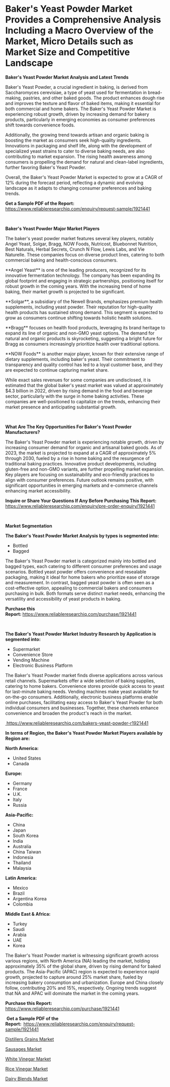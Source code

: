 <p><h1>Baker's Yeast Powder Market Provides a Comprehensive Analysis Including a Macro Overview of the Market, Micro Details such as Market Size and Competitive Landscape</h1></p><p><strong>Baker's Yeast Powder Market Analysis and Latest Trends</strong></p>
<p><p>Baker's Yeast Powder, a crucial ingredient in baking, is derived from Saccharomyces cerevisiae, a type of yeast used for fermentation in bread-making, pastries, and other baked goods. The product enhances dough rise and improves the texture and flavor of baked items, making it essential for both commercial and home bakers. The Baker's Yeast Powder Market is experiencing robust growth, driven by increasing demand for bakery products, particularly in emerging economies as consumer preferences shift towards convenience foods.</p><p>Additionally, the growing trend towards artisan and organic baking is boosting the market as consumers seek high-quality ingredients. Innovations in packaging and shelf life, along with the development of specialized yeast strains to cater to diverse baking needs, are also contributing to market expansion. The rising health awareness among consumers is propelling the demand for natural and clean-label ingredients, further favoring Baker's Yeast Powder. </p><p>Overall, the Baker's Yeast Powder Market is expected to grow at a CAGR of 12% during the forecast period, reflecting a dynamic and evolving landscape as it adapts to changing consumer preferences and baking trends.</p></p>
<p><strong>Get a Sample PDF of the Report:&nbsp;</strong> <a href="https://www.reliableresearchiq.com/enquiry/request-sample/1921441?utm_campaign=1141&utm_medium=2&utm_source=Github&utm_content=ia&utm_term=07042025&utm_id=bakers-yeast-powder">https://www.reliableresearchiq.com/enquiry/request-sample/1921441</a></p>
<p>&nbsp;</p>
<p><strong>Baker's Yeast Powder Major Market Players</strong></p>
<p><p>The baker's yeast powder market features several key players, notably Angel Yeast, Solgar, Bragg, NOW Foods, Nutricost, Bluebonnet Nutrition, Best Naturals, Herbal Secrets, Crunch N Flow, Lewis Labs, and Vie Naturelle. These companies focus on diverse product lines, catering to both commercial baking and health-conscious consumers.</p><p>**Angel Yeast** is one of the leading producers, recognized for its innovative fermentation technology. The company has been expanding its global footprint and engaging in strategic partnerships, positioning itself for robust growth in the coming years. With the increasing trend of home baking, their market growth is projected to be significant.</p><p>**Solgar**, a subsidiary of the Newell Brands, emphasizes premium health supplements, including yeast powder. Their reputation for high-quality health products has sustained strong demand. This segment is expected to grow as consumers continue shifting towards holistic health solutions.</p><p>**Bragg** focuses on health food products, leveraging its brand heritage to expand its line of organic and non-GMO yeast options. The demand for natural and organic products is skyrocketing, suggesting a bright future for Bragg as consumers increasingly prioritize health over traditional options.</p><p>**NOW Foods** is another major player, known for their extensive range of dietary supplements, including baker's yeast. Their commitment to transparency and quality control has led to a loyal customer base, and they are expected to continue capturing market share.</p><p>While exact sales revenues for some companies are undisclosed, it is estimated that the global baker's yeast market was valued at approximately $4.3 billion in 2022, driven by rising demand in the food and beverage sector, particularly with the surge in home baking activities. These companies are well-positioned to capitalize on the trends, enhancing their market presence and anticipating substantial growth.</p></p>
<p>&nbsp;</p>
<p><strong>What Are The Key Opportunities For Baker's Yeast Powder Manufacturers?</strong></p>
<p><p>The Baker's Yeast Powder market is experiencing notable growth, driven by increasing consumer demand for organic and artisanal baked goods. As of 2023, the market is projected to expand at a CAGR of approximately 5% through 2030, fueled by a rise in home baking and the resurgence of traditional baking practices. Innovative product developments, including gluten-free and non-GMO variants, are further propelling market expansion. Key players are focusing on sustainability and eco-friendly practices to align with consumer preferences. Future outlook remains positive, with significant opportunities in emerging markets and e-commerce channels enhancing market accessibility.</p></p>
<p><strong>Inquire or Share Your Questions If Any Before Purchasing This Report:</strong> <a href="https://www.reliableresearchiq.com/enquiry/pre-order-enquiry/1921441?utm_campaign=1141&utm_medium=2&utm_source=Github&utm_content=ia&utm_term=07042025&utm_id=bakers-yeast-powder">https://www.reliableresearchiq.com/enquiry/pre-order-enquiry/1921441</a></p>
<p>&nbsp;</p>
<p><strong>Market Segmentation</strong></p>
<p><strong>The Baker's Yeast Powder Market Analysis by types is segmented into:</strong></p>
<p><ul><li>Bottled</li><li>Bagged</li></ul></p>
<p><p>The Baker's Yeast Powder market is categorized mainly into bottled and bagged types, each catering to different consumer preferences and usage scenarios. Bottled yeast powder offers convenience and resealable packaging, making it ideal for home bakers who prioritize ease of storage and measurement. In contrast, bagged yeast powder is often seen as a cost-effective option, appealing to commercial bakers and consumers purchasing in bulk. Both formats serve distinct market needs, enhancing the versatility and accessibility of yeast products in baking.</p></p>
<p><strong>Purchase this Report:&nbsp;</strong><a href="https://www.reliableresearchiq.com/purchase/1921441?utm_campaign=1141&utm_medium=2&utm_source=Github&utm_content=ia&utm_term=07042025&utm_id=bakers-yeast-powder">https://www.reliableresearchiq.com/purchase/1921441</a></p>
<p>&nbsp;</p>
<p><strong>The Baker's Yeast Powder Market Industry Research by Application is segmented into:</strong></p>
<p><ul><li>Supermarket</li><li>Convenience Store</li><li>Vending Machine</li><li>Electronic Business Platform</li></ul></p>
<p><p>The Baker's Yeast Powder market finds diverse applications across various retail channels. Supermarkets offer a wide selection of baking supplies, catering to home bakers. Convenience stores provide quick access to yeast for last-minute baking needs. Vending machines make yeast available for on-the-go consumers. Additionally, electronic business platforms enable online purchases, facilitating easy access to Baker's Yeast Powder for both individual consumers and businesses. Together, these channels enhance convenience and broaden the product's reach in the market.</p></p>
<p><a href="https://www.reliableresearchiq.com/bakers-yeast-powder-r1921441?utm_campaign=1141&utm_medium=2&utm_source=Github&utm_content=ia&utm_term=07042025&utm_id=bakers-yeast-powder">&nbsp;https://www.reliableresearchiq.com/bakers-yeast-powder-r1921441</a></p>
<p><strong>In terms of Region, the Baker's Yeast Powder Market Players available by Region are:</strong></p>
<p>
    <p> <strong> North America: </strong>
        <ul>
            <li>United States</li>
            <li>Canada</li>
        </ul>
        </p> 
    <p> <strong> Europe: </strong>
        <ul>
            <li>Germany</li>
            <li>France</li>
            <li>U.K.</li>
            <li>Italy</li>
            <li>Russia</li>
        </ul>
        </p> 
    <p> <strong> Asia-Pacific: </strong>
        <ul>
            <li>China</li>
            <li>Japan</li>
            <li>South Korea</li>
            <li>India</li>
            <li>Australia</li>
            <li>China Taiwan</li>
            <li>Indonesia</li>
            <li>Thailand</li>
            <li>Malaysia</li>
        </ul>
        </p> 
    <p> <strong> Latin America: </strong>
        <ul>
            <li>Mexico</li>
            <li>Brazil</li>
            <li>Argentina Korea</li>
            <li>Colombia</li>
        </ul>
        </p> 
    <p> <strong> Middle East & Africa: </strong>
        <ul>
            <li>Turkey</li>
            <li>Saudi</li>
            <li>Arabia</li>
            <li>UAE</li>
            <li>Korea</li>
        </ul>
    </p>
    </p>
<p><p>The Baker's Yeast Powder market is witnessing significant growth across various regions, with North America (NA) leading the market, holding approximately 35% of the global share, driven by rising demand for baked products. The Asia-Pacific (APAC) region is expected to experience rapid growth, projected to capture around 25% market share, fueled by increasing bakery consumption and urbanization. Europe and China closely follow, contributing 20% and 15%, respectively. Ongoing trends suggest that NA and APAC will dominate the market in the coming years.</p></p>
<p><strong>Purchase this Report: </strong><a href="https://www.reliableresearchiq.com/purchase/1921441?utm_campaign=1141&utm_medium=2&utm_source=Github&utm_content=ia&utm_term=07042025&utm_id=bakers-yeast-powder">https://www.reliableresearchiq.com/purchase/1921441</a></p>
<p>&nbsp;<strong>Get a Sample PDF of the Report:&nbsp;&nbsp;</strong><a href="https://www.reliableresearchiq.com/enquiry/request-sample/1921441?utm_campaign=1141&utm_medium=2&utm_source=Github&utm_content=ia&utm_term=07042025&utm_id=bakers-yeast-powder">https://www.reliableresearchiq.com/enquiry/request-sample/1921441</a></p>
<p><strong></strong></p>
<p><p><a href="https://github.com/budenhanelfc/Market-Research-Report-List-1/blob/main/distillers-grains-market.md?utm_campaign=1141&utm_medium=2&utm_source=Github&utm_content=ia&utm_term=07042025&utm_id=bakers-yeast-powder">Distillers Grains Market</a></p><p><a href="https://github.com/dahcheeviola/Market-Research-Report-List-1/blob/main/sausages-market.md?utm_campaign=1141&utm_medium=2&utm_source=Github&utm_content=ia&utm_term=07042025&utm_id=bakers-yeast-powder">Sausages Market</a></p><p><a href="https://github.com/marrahcerpas05/Market-Research-Report-List-1/blob/main/white-vinegar-market.md?utm_campaign=1141&utm_medium=2&utm_source=Github&utm_content=ia&utm_term=07042025&utm_id=bakers-yeast-powder">White Vinegar Market</a></p><p><a href="https://github.com/cagleplittrw/Market-Research-Report-List-1/blob/main/rice-vinegar-market.md?utm_campaign=1141&utm_medium=2&utm_source=Github&utm_content=ia&utm_term=07042025&utm_id=bakers-yeast-powder">Rice Vinegar Market</a></p><p><a href="https://github.com/nellygussisy/Market-Research-Report-List-1/blob/main/dairy-blends-market.md?utm_campaign=1141&utm_medium=2&utm_source=Github&utm_content=ia&utm_term=07042025&utm_id=bakers-yeast-powder">Dairy Blends Market</a></p></p>